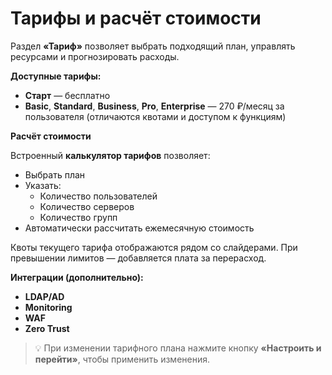 # Тарифы и расчёт стоимости

Раздел **«Тариф»** позволяет выбрать подходящий план, управлять ресурсами и прогнозировать расходы.

**Доступные тарифы:**

* **Старт** — бесплатно
* **Basic**, **Standard**, **Business**, **Pro**, **Enterprise** — 270 ₽/месяц за пользователя (отличаются квотами и доступом к функциям)

**Расчёт стоимости**

Встроенный **калькулятор тарифов** позволяет:

* Выбрать план
* Указать:
  * Количество пользователей
  * Количество серверов
  * Количество групп
* Автоматически рассчитать ежемесячную стоимость

Квоты текущего тарифа отображаются рядом со слайдерами. При превышении лимитов — добавляется плата за перерасход.

**Интеграции (дополнительно):**

* **LDAP/AD**&#x20;
* **Monitoring**
* **WAF**&#x20;
* **Zero Trust**

> 💡 При изменении тарифного плана нажмите кнопку **«Настроить и перейти»**, чтобы применить изменения.
